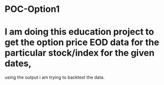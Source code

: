 # POC-Option1
# I am doing this education project to get the option price EOD data for the particular stock/index for the given dates,
using the output i am trying to backtest the data.  
